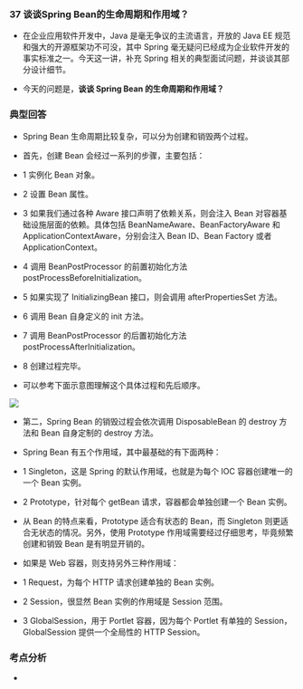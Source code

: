 ### 37 谈谈Spring Bean的生命周期和作用域？
- 在企业应用软件开发中，Java 是毫无争议的主流语言，开放的 Java EE 规范和强大的开源框架功不可没，其中 Spring 毫无疑问已经成为企业软件开发的事实标准之一。今天这一讲，补充 Spring 相关的典型面试问题，并谈谈其部分设计细节。
>
- 今天的问题是，**谈谈 Spring Bean 的生命周期和作用域？**
>
### 典型回答
- Spring Bean 生命周期比较复杂，可以分为创建和销毁两个过程。
>
- 首先，创建 Bean 会经过一系列的步骤，主要包括：
>
- 1 实例化 Bean 对象。
>
- 2 设置 Bean 属性。
>
- 3 如果我们通过各种 Aware 接口声明了依赖关系，则会注入 Bean 对容器基础设施层面的依赖。具体包括 BeanNameAware、BeanFactoryAware 和 ApplicationContextAware，分别会注入 Bean ID、Bean Factory 或者 ApplicationContext。
>
- 4 调用 BeanPostProcessor 的前置初始化方法 postProcessBeforeInitialization。
>
- 5 如果实现了 InitializingBean 接口，则会调用 afterPropertiesSet 方法。
>
- 6 调用 Bean 自身定义的 init 方法。
>
- 7 调用 BeanPostProcessor 的后置初始化方法 postProcessAfterInitialization。
>
- 8 创建过程完毕。
>
- 可以参考下面示意图理解这个具体过程和先后顺序。
>
![](https://github.com/lu666666/notebooks/blob/master/java/0/3/pic/02.png)
>
- 第二，Spring Bean 的销毁过程会依次调用 DisposableBean 的 destroy 方法和 Bean 自身定制的 destroy 方法。
>
- Spring Bean 有五个作用域，其中最基础的有下面两种：
>
- 1 Singleton，这是 Spring 的默认作用域，也就是为每个 IOC 容器创建唯一的一个 Bean 实例。
>
- 2 Prototype，针对每个 getBean 请求，容器都会单独创建一个 Bean 实例。
>
- 从 Bean 的特点来看，Prototype 适合有状态的 Bean，而 Singleton 则更适合无状态的情况。另外，使用 Prototype 作用域需要经过仔细思考，毕竟频繁创建和销毁 Bean 是有明显开销的。
>
- 如果是 Web 容器，则支持另外三种作用域：
>
- 1 Request，为每个 HTTP 请求创建单独的 Bean 实例。
>
- 2 Session，很显然 Bean 实例的作用域是 Session 范围。
>
- 3 GlobalSession，用于 Portlet 容器，因为每个 Portlet 有单独的 Session，GlobalSession 提供一个全局性的 HTTP Session。
>
### 考点分析
- 


















